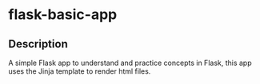 # flask-basic-app

## Description
A simple Flask app to understand and practice concepts in Flask, this app uses the Jinja template to render html files. 
